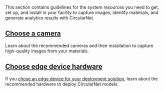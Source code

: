 This section contains guidelines for the system resources you need to get, set
up, and install in your facility to capture images, identify materials, and
generate analytics results with CircularNet.

## [Choose a camera](./choose-camera)

Learn about the recommended cameras and their installation to capture
high-quality images from your materials.

## [Choose edge device hardware](./choose-edge-device)

If you [chose an edge device for your deployment solution](/third_party/tensorflow_models/official/projects/waste_identification_ml/circularnet-docs/content/solutions/#edge-device-deployment), learn about the recommended hardware to deploy CircularNet models.